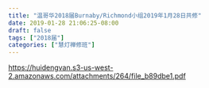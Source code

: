 ```yaml
---
title: "温哥华2018届Burnaby/Richmond小组2019年1月28日共修"
date: 2019-01-28 21:06:25-08:00
draft: false
tags: ["2018届"]
categories: ["慧灯禅修班"]
---
```

https://huidengvan.s3-us-west-2.amazonaws.com/attachments/264/file_b89dbe1.pdf
